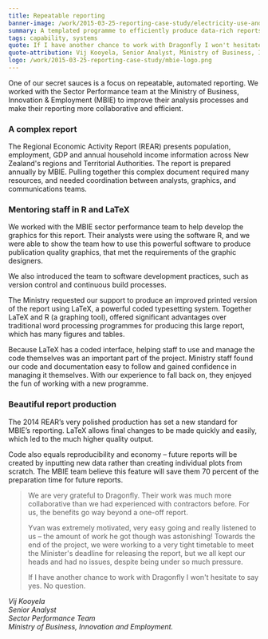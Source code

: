 ```yaml
---
title: Repeatable reporting
banner-image: /work/2015-03-25-reporting-case-study/electricity-use-and-demand.png
summary: A templated programme to efficiently produce data-rich reports.
tags: capability, systems
quote: If I have another chance to work with Dragonfly I won't hesitate to say yes. No question. 
quote-attribution: Vij Kooyela, Senior Analyst, Ministry of Business, Innovation and Employment 
logo: /work/2015-03-25-reporting-case-study/mbie-logo.png
---
```

One of our secret sauces is a focus on repeatable, automated reporting. We worked with the Sector Performance
team at the Ministry of Business, Innovation & Employment (MBIE) to improve their analysis processes and make their reporting more collaborative and efficient.
<!--more-->

### A complex report 
The Regional Economic Activity Report (REAR) presents population, 
employment, GDP and annual household income information across New Zealand's regions
and Territorial Authorities. The report is prepared annually by MBIE. Pulling together this complex
document required many resources, and needed coordination between analysts, graphics,
and communications teams.

### Mentoring staff in R and LaTeX
We worked with the MBIE sector performance team to help develop the graphics for
this report. Their analysts were using the software R, and we were able to show 
the team how to use this powerful software to produce publication quality graphics,
that met the requirements of the graphic designers. 

We also introduced the team to software development practices, such as version 
control and continuous build processes.

The Ministry requested our support to produce an improved printed version of 
the report using LaTeX, a powerful coded typesetting system. Together 
LaTeX and R (a graphing tool), offered significant advantages over traditional 
word processing programmes for producing this large report, which has many figures and tables.

Because LaTeX has a coded interface, helping staff to use and manage the 
code themselves was an important part of the project. Ministry staff found our code and documentation easy to follow and gained 
confidence in managing it themselves. With our experience to fall back on, 
they enjoyed the fun of working with a new programme. 

### Beautiful report production
The 2014 REAR’s very polished production has set a new standard for 
MBIE’s reporting. LaTeX allows final changes to be made quickly and easily, 
which led to the much higher quality output.

Code also equals reproducibility and economy – future reports will be created 
by inputting new data rather than creating individual plots from scratch. The 
MBIE team believe this feature will save them 70 percent of the preparation 
time for future reports. 

>We are very grateful to Dragonfly. Their work was much more collaborative 
>than we had experienced with contractors before. For us, the benefits go 
>way beyond a one-off report. 
>
>Yvan was extremely motivated, very easy going and really listened to us – 
>the amount of work he got though was astonishing! Towards the end of the 
>project, we were working to a very tight timetable to meet the Minister's 
>deadline for releasing the report, but we all kept our heads and had no issues, 
>despite being under so much pressure.
>
>If I have another chance to work with Dragonfly I won't hesitate to say yes. 
>No question.

<cite>Vij Kooyela<br />
Senior Analyst<br />
Sector Performance Team<br />
Ministry of Business, Innovation and Employment.</cite>



